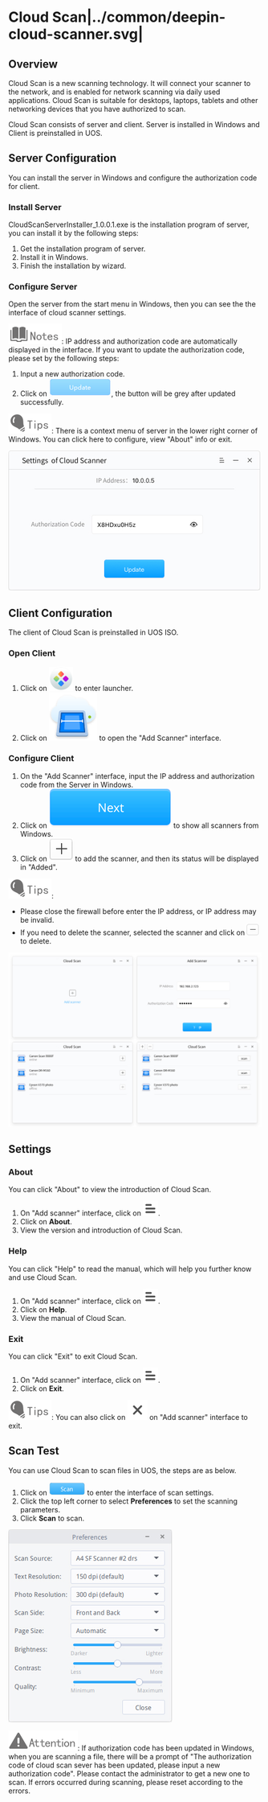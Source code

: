 # Cloud Scan|../common/deepin-cloud-scanner.svg|

## Overview

Cloud Scan is a new scanning technology. It will connect your scanner to the network, and is enabled for network scanning via daily used applications. Cloud Scan is suitable for desktops, laptops, tablets and other networking devices that you have authorized to scan.

Cloud Scan consists of server and client. Server is installed in Windows and Client is preinstalled in UOS.

## Server Configuration

You can install the server in Windows and configure the authorization code for client.

### Install Server

CloudScanServerInstaller_1.0.0.1.exe is the installation program of server, you can install it by the following steps:

1. Get the installation program of server.
2. Install it in Windows.
3. Finish the installation by wizard.

### Configure Server

Open the server from the start menu in Windows, then you can see the the interface of cloud scanner settings.

![notes](icon/notes.svg): IP address and authorization code are automatically displayed in the interface. If you want to update the authorization code, please set by the following steps:

1. Input a new authorization code.
2. Click on ![icon_update](icon/icon_update.png), the button will be grey after updated successfully.

![tips](icon/tips.svg): There is a context menu of server in the lower right corner of Windows. You can click here to configure, view "About" info or exit.

![0|server-settings](jpg/server-settings.jpg)

## Client Configuration

The client of Cloud Scan is preinstalled in UOS ISO. 

### Open Client

1. Click on ![launcher](icon/deepin-launcher.svg) to enter launcher.
2. Click on ![scanner-24](icon/scanner-24.svg) to open the "Add Scanner" interface.

### Configure Client

1. On the "Add Scanner" interface, input the IP address and authorization code from the Server in Windows.
2. Click on ![icon_next](icon/icon_next.svg) to show all scanners from Windows.
3. Click on ![icon_add](icon/icon_add.svg) to add the scanner, and then its status will be displayed in "Added".

![tips](icon/tips.svg): 
- Please close the firewall before enter the IP address, or IP address may be invalid.
- If you need to delete the scanner, selected the scanner and click on ![icon_delete](icon/icon_delete.png) to delete.

 ![1|client-settings](jpg/client-settings.jpg)

## Settings 

### About

You can click "About" to view the introduction of Cloud Scan.

1. On "Add scanner" interface, click on ![icon_next](icon/icon_menu.svg).
2. Click on **About**.
3. View the version and introduction of Cloud Scan.

### Help

You can click "Help" to read the manual, which will help you further know and use Cloud Scan.

1. On "Add scanner" interface, click on ![icon_next](icon/icon_menu.svg).
2. Click on **Help**.
3. View the manual of Cloud Scan.

### Exit

You can click "Exit" to exit Cloud Scan.

1. On "Add scanner" interface, click on ![icon_next](icon/icon_menu.svg).
2. Click on **Exit**.

![tips](icon/tips.svg): You can also click on ![icon_next](icon/icon_close.svg)
on "Add scanner" interface to exit.

## Scan Test

You can use Cloud Scan to scan files in UOS, the steps are as below.

1. Click on ![icon_scan](icon/icon_scan.png) to enter the interface of scan settings.
2. Click the top left corner to select **Preferences** to set the scanning parameters.
3. Click **Scan** to scan.

 ![0|scan-settings](jpg/scan-settings.jpg)

![attention](icon/attention.svg): If authorization code has been updated in Windows, when you are scanning a file, there will be a prompt of "The authorization code of cloud scan sever has been updated, please input a new authorization code". Please contact the administrator to get a new one to scan. If errors occurred during scanning, please reset according to the errors.
